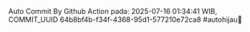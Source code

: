 Auto Commit By Github Action pada: 2025-07-16 01:34:41 WIB, COMMIT_UUID 64b8bf4b-f34f-4368-95d1-577210e72ca8 #autohijau🗿

